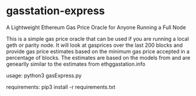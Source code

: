 # gasstation-express
A Lightweight Ethereum Gas Price Oracle for Anyone Running a Full Node

This is a simple gas price oracle that can be used if you are running a local geth or parity node.  It will look at gasprices over the last 200 blocks and provide gas price estimates based on the minimum gas price accepted in a percentage of blocks.  The estimates are based on the models from and are genearlly similar to the estimates from ethggastation.info

usage: python3 gasExpress.py

requirements: pip3 install -r requirements.txt
